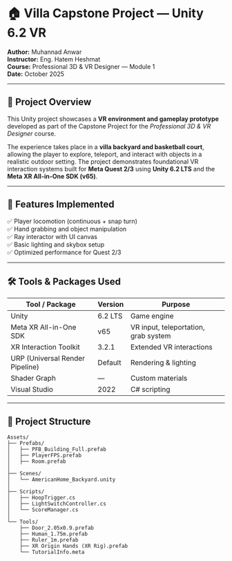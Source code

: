 # 🏠 Villa Capstone Project — Unity 6.2 VR

**Author:** Muhannad Anwar  
**Instructor:** Eng. Hatem Heshmat  
**Course:** Professional 3D & VR Designer — Module 1  
**Date:** October 2025  

---

## 🎯 Project Overview

This Unity project showcases a **VR environment and gameplay prototype** developed as part of the Capstone Project for the *Professional 3D & VR Designer* course.  

The experience takes place in a **villa backyard and basketball court**, allowing the player to explore, teleport, and interact with objects in a realistic outdoor setting. The project demonstrates foundational VR interaction systems built for **Meta Quest 2/3** using **Unity 6.2 LTS** and the **Meta XR All-in-One SDK (v65)**.

---

## 🧱 Features Implemented

✅ Player locomotion (continuous + snap turn)  
✅ Hand grabbing and object manipulation  
✅ Ray interactor with UI canvas  
✅ Basic lighting and skybox setup  
✅ Optimized performance for Quest 2/3  

---

## 🛠️ Tools & Packages Used

| Tool / Package | Version | Purpose |
|----------------|----------|----------|
| Unity | 6.2 LTS | Game engine |
| Meta XR All-in-One SDK | v65 | VR input, teleportation, grab system |
| XR Interaction Toolkit | 3.2.1 | Extended VR interactions |
| URP (Universal Render Pipeline) | Default | Rendering & lighting |
| Shader Graph | — | Custom materials |
| Visual Studio | 2022 | C# scripting |

---

## 📁 Project Structure

```
Assets/
├── Prefabs/
│   ├── PFB_Building_Full.prefab
│   ├── PlayerFPS.prefab
│   ├── Room.prefab
│
├── Scenes/
│   └── AmericanHome_Backyard.unity
│
├── Scripts/
│   ├── HoopTrigger.cs
│   ├── LightSwitchController.cs
│   └── ScoreManager.cs
│
└── Tools/
    ├── Door_2.05x0.9.prefab
    ├── Human_1.75m.prefab
    ├── Ruler_1m.prefab
    ├── XR Origin Hands (XR Rig).prefab
    └── TutorialInfo.meta
```
